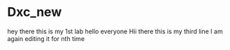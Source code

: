 # Dxc_new
hey there this is my 1st lab
hello everyone
Hii there
this is my third line
I am again editing it for nth time

